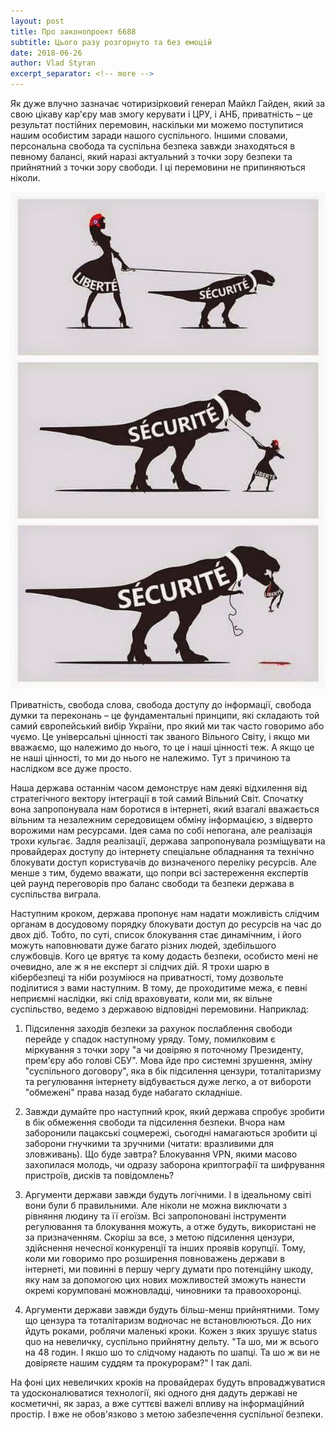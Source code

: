 ```yaml
---
layout: post
title: Про законопроект 6688
subtitle: Цього разу розгорнуто та без емоцій
date: 2018-06-26
author: Vlad Styran
excerpt_separator: <!-- more -->
---
```

Як дуже влучно зазначає чотиризірковий генерал Майкл Гайден, який за свою цікаву кар'єру мав змогу керувати і ЦРУ, і АНБ, приватність – це результат постійних перемовин, наскільки ми можемо поступитися нашим особистим заради нашого суспільного. Іншими словами, персональна свобода та суспільна безпека завжди знаходяться в певному балансі, який наразі актуальний з точки зору безпеки та прийнятний з точки зору свободи. І ці перемовини не припиняються ніколи.

![Liberte vs Securite](img/liberte-vs-securite.jpeg)

<!-- more -->

Приватність, свобода слова, свобода доступу до інформації, свобода думки та переконань – це фундаментальні принципи, які складають той самий європейський вибір України, про який ми так часто говоримо або чуємо. Це універсальні цінності так званого Вільного Світу, і якщо ми вважаємо, що належимо до нього, то це і наші цінності теж. А якщо це не наші цінності, то ми до нього не належимо. Тут з причиною та наслідком все дуже просто.

Наша держава останнім часом демонструє нам деякі відхилення від стратегічного вектору інтеграції в той самий Вільний Світ. Спочатку вона запропонувала нам боротися в інтернеті, який взагалі вважається вільним та незалежним середовищем обміну інформацією, з відверто ворожими нам ресурсами. Ідея сама по собі непогана, але реалізація трохи кульгає. Задля реалізації, держава запропонувала розміщувати на провайдерах доступу до інтернету спеціальне обладнання та технічно блокувати доступ користувачів до визначеного переліку ресурсів. Але менше з тим, будемо вважати, що попри всі застереження експертів цей раунд переговорів про баланс свободи та безпеки держава в суспільства виграла.

Наступним кроком, держава пропонує нам надати можливість слідчим органам в досудовому порядку блокувати доступ до ресурсів на час до двох діб. Тобто, по суті, список блокування стає динамічним, і його можуть наповнювати дуже багато різних людей, здебільшого службовців. Кого це врятує та кому додасть безпеки, особисто мені не очевидно, але ж я не експерт зі слідчих дій. Я трохи шарю в кібербезпеці та ніби розуміюся на приватності, тому дозвольте поділитися з вами наступним. В тому, де проходитиме межа, є певні неприємні наслідки, які слід враховувати, коли ми, як вільне суспільство, ведемо з державою відповідні перемовини. Наприклад:

1. Підсилення заходів безпеки за рахунок послаблення свободи перейде у спадок наступному уряду. Тому, помилковим є міркування з точки зору "а чи довіряю я поточному Президенту, прем'єру або голові СБУ". Мова йде про системні зрушення, зміну "суспільного договору", яка в бік підсилення цензури, тоталітаризму та регулювання інтернету відбувається дуже легко, а от вибороти "обмежені" права назад буде набагато складніше.

2. Завжди думайте про наступний крок, який держава спробує зробити в бік обмеження свободи та підсилення безпеки. Вчора нам заборонили пацакські соцмережі, сьогодні намагаються зробити ці заборони гнучкими та зручними (читати: вразливими для зловживань). Що буде завтра? Блокування VPN, якими масово захопилася молодь, чи одразу заборона криптографії та шифрування пристроїв, дисків та повідомлень?

3. Аргументи держави завжди будуть логічними. І в ідеальному світі вони були б правильними. Але ніколи не можна виключати з рівняння людину та її егоїзм. Всі запропоновані інструменти регулювання та блокування можуть, а отже будуть, використані не за призначенням. Скоріш за все, з метою підсилення цензури, здійснення нечесної конкуренції та інших проявів корупції. Тому, коли ми говоримо про розширення повноважень держави в інтернеті, ми повинні в першу чергу думати про потенційну шкоду, яку нам за допомогою цих нових можливостей зможуть нанести окремі корумповані можновладці, чиновники та правоохоронці.

4. Аргументи держави завжди будуть більш-менш прийнятними. Тому що цензура та тоталітаризм водночас не встановлюються. До них йдуть роками, роблячи маленькі кроки. Кожен з яких зрушує status quo на невеличку, суспільно прийнятну дельту. "Та шо, ми ж всього на 48 годин. І якшо шо то слідчому надають по шапці. Та шо ж ви не довіряєте нашим суддям та прокурорам?" І так далі.

На фоні цих невеличких кроків на провайдерах будуть впроваджуватися та удосконалюватися технології, які одного дня дадуть державі не косметичні, як зараз, а вже суттєві важелі впливу на інформаційний простір. І вже не обов'язково з метою забезпечення суспільної безпеки.